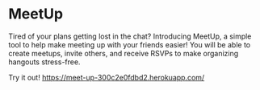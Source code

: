 # MeetUp
Tired of your plans getting lost in the chat? Introducing MeetUp, a simple tool to help make meeting up with your friends easier! You will be able to create meetups, invite others, and receive RSVPs to make organizing hangouts stress-free.  

Try it out! https://meet-up-300c2e0fdbd2.herokuapp.com/
